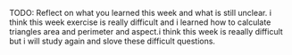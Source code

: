TODO: Reflect on what you learned this week and what is still unclear.
i think this week exercise is really difficult and i learned how to calculate triangles area and perimeter  and aspect.i think this week is reaally difficult but i will study again and slove these difficult questions.